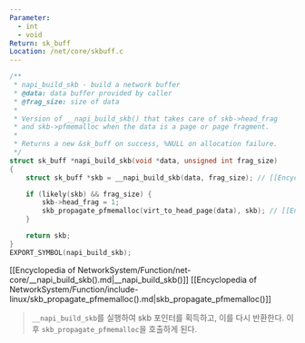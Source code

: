 ```yaml
---
Parameter:
  - int
  - void
Return: sk_buff
Location: /net/core/skbuff.c
---
```


```c title=napi_build_skb()
/**
 * napi_build_skb - build a network buffer
 * @data: data buffer provided by caller
 * @frag_size: size of data
 *
 * Version of __napi_build_skb() that takes care of skb->head_frag
 * and skb->pfmemalloc when the data is a page or page fragment.
 *
 * Returns a new &sk_buff on success, %NULL on allocation failure.
 */
struct sk_buff *napi_build_skb(void *data, unsigned int frag_size)
{
	struct sk_buff *skb = __napi_build_skb(data, frag_size); // [[Encyclopedia of NetworkSystem/Function/net-core/__napi_build_skb().md|__napi_build_skb()]]

	if (likely(skb) && frag_size) {
		skb->head_frag = 1;
		skb_propagate_pfmemalloc(virt_to_head_page(data), skb); // [[Encyclopedia of NetworkSystem/Function/include-linux/skb_propagate_pfmemalloc().md|skb_propagate_pfmemalloc()]]
	}

	return skb;
}
EXPORT_SYMBOL(napi_build_skb);
```

[[Encyclopedia of NetworkSystem/Function/net-core/__napi_build_skb().md|__napi_build_skb()]]
[[Encyclopedia of NetworkSystem/Function/include-linux/skb_propagate_pfmemalloc().md|skb_propagate_pfmemalloc()]]

> `__napi_build_skb`를 실행하여 skb 포인터를 획득하고, 이를 다시 반환한다. 이후 `skb_propagate_pfmemalloc`을 호출하게 된다.
